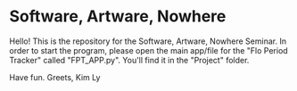 # Software, Artware, Nowhere
Hello!
This is the repository for the Software, Artware, Nowhere Seminar.
In order to start the program, please open the main app/file for the "Flo Period Tracker" called "FPT_APP.py".
You'll find it in the "Project" folder.

Have fun.
Greets,
Kim Ly
